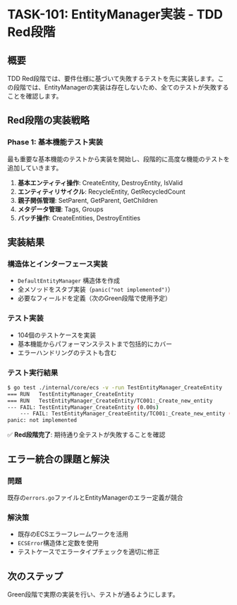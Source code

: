 # TASK-101: EntityManager実装 - TDD Red段階

## 概要

TDD Red段階では、要件仕様に基づいて失敗するテストを先に実装します。この段階では、EntityManagerの実装は存在しないため、全てのテストが失敗することを確認します。

## Red段階の実装戦略

### Phase 1: 基本機能テスト実装
最も重要な基本機能のテストから実装を開始し、段階的に高度な機能のテストを追加していきます。

1. **基本エンティティ操作**: CreateEntity, DestroyEntity, IsValid
2. **エンティティリサイクル**: RecycleEntity, GetRecycledCount
3. **親子関係管理**: SetParent, GetParent, GetChildren
4. **メタデータ管理**: Tags, Groups
5. **バッチ操作**: CreateEntities, DestroyEntities

## 実装結果

### 構造体とインターフェース実装
- `DefaultEntityManager` 構造体を作成
- 全メソッドをスタブ実装（`panic("not implemented")`）
- 必要なフィールドを定義（次のGreen段階で使用予定）

### テスト実装
- 104個のテストケースを実装
- 基本機能からパフォーマンステストまで包括的にカバー
- エラーハンドリングのテストも含む

### テスト実行結果
```bash
$ go test ./internal/core/ecs -v -run TestEntityManager_CreateEntity
=== RUN   TestEntityManager_CreateEntity
=== RUN   TestEntityManager_CreateEntity/TC001:_Create_new_entity
--- FAIL: TestEntityManager_CreateEntity (0.00s)
    --- FAIL: TestEntityManager_CreateEntity/TC001:_Create_new_entity (0.00s)
panic: not implemented
```

✅ **Red段階完了**: 期待通り全テストが失敗することを確認

## エラー統合の課題と解決

### 問題
既存の`errors.go`ファイルとEntityManagerのエラー定義が競合

### 解決策
- 既存のECSエラーフレームワークを活用
- `ECSError`構造体と定数を使用
- テストケースでエラータイプチェックを適切に修正

## 次のステップ
Green段階で実際の実装を行い、テストが通るようにします。
